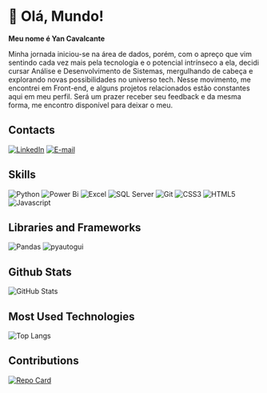 # **👋 Olá, Mundo!** 
**Meu nome é Yan Cavalcante**                             
 
Minha jornada iniciou-se na área de dados, porém, com o apreço que vim sentindo cada vez mais pela tecnologia e o potencial intrínseco a ela, decidi cursar Análise e Desenvolvimento de Sistemas, mergulhando de cabeça e explorando novas possibilidades no universo tech. Nesse movimento, me encontrei em Front-end, e alguns projetos relacionados estão constantes aqui em meu perfil. Será um prazer receber seu feedback e da mesma forma, me encontro disponível para deixar o meu.

## Contacts
[![LinkedIn](https://img.shields.io/badge/LinkedIn-white?style=for-the-badge&logo=linkedin&logoColor=0E76A8)](https://www.linkedin.com/in/yancavalcante27/)
[![E-mail](https://img.shields.io/badge/-Email-087DD9?style=for-the-badge&logo=microsoft-outlook&logoColor=white)](mailto:yanbreno27@gmail.com)
## Skills
![Python](https://img.shields.io/badge/Python-FFCC08?style=for-the-badge&logo=python)
![Power Bi](https://img.shields.io/badge/Power_BI-000?style=for-the-badge&logo=powerbi&logoColor=yellow)
![Excel](https://img.shields.io/badge/Excel-1c7a27?style=for-the-badge&logo=microsoft-excel)
![SQL Server](https://img.shields.io/badge/SQL%20Server-AC2329?style=for-the-badge&logo=microsoft-sql-server)
![Git](https://img.shields.io/badge/GIT-F05639?style=for-the-badge&logo=git&logoColor=black)
![CSS3](https://img.shields.io/badge/CSS3-fff?style=for-the-badge&logo=css3&logoColor=264CE4)
![HTML5](https://img.shields.io/badge/HTML5-fff?style=for-the-badge&logo=html5)
![Javascript](https://img.shields.io/badge/javascript-fff?style=for-the-badge&logo=javascript)
## Libraries and Frameworks
![Pandas](https://img.shields.io/badge/Pandas-1A0F59?style=for-the-badge&logo=pandas)
![pyautogui](https://img.shields.io/badge/pyautogui-black?style=for-the-badge&logo=python)
## Github Stats
![GitHub Stats](https://github-readme-stats.vercel.app/api?username=Yan2024&theme=transparent&bg_color=000&border_color=30A3DC&show_icons=true&icon_color=30A3DC&title_color=E94D5F&text_color=FFF&hide_title=true)
## Most Used Technologies
![Top Langs](https://github-readme-stats-git-masterrstaa-rickstaa.vercel.app/api/top-langs/?username=Yan2024&layout=compact&bg_color=000&border_color=30A3DC&title_color=E94D5F&text_color=FFF)
## Contributions
[![Repo Card](https://github-readme-stats.vercel.app/api/pin/?username=Yan2024&repo=dio-lab-open-source&bg_color=000&border_color=30A3DC&show_icons=true&icon_color=30A3DC&title_color=E94D5F&text_color=FFF)](https://github.com/Yan2024/dio-lab-open-source)
